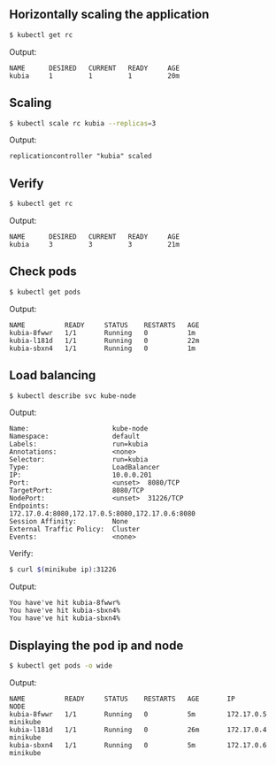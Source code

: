 ## Horizontally scaling the application


```bash
$ kubectl get rc
```

Output:

```
NAME      DESIRED   CURRENT   READY     AGE
kubia     1         1         1         20m
```

## Scaling

```bash
$ kubectl scale rc kubia --replicas=3
```

Output:

```
replicationcontroller "kubia" scaled
```

## Verify

```bash
$ kubectl get rc
```

Output:

```
NAME      DESIRED   CURRENT   READY     AGE
kubia     3         3         3         21m
```

## Check pods

```bash
$ kubectl get pods
```

Output:

```
NAME          READY     STATUS    RESTARTS   AGE
kubia-8fwwr   1/1       Running   0          1m
kubia-l181d   1/1       Running   0          22m
kubia-sbxn4   1/1       Running   0          1m
```

## Load balancing

```bash
$ kubectl describe svc kube-node
```

Output:

```
Name:                     kube-node
Namespace:                default
Labels:                   run=kubia
Annotations:              <none>
Selector:                 run=kubia
Type:                     LoadBalancer
IP:                       10.0.0.201
Port:                     <unset>  8080/TCP
TargetPort:               8080/TCP
NodePort:                 <unset>  31226/TCP
Endpoints:                172.17.0.4:8080,172.17.0.5:8080,172.17.0.6:8080
Session Affinity:         None
External Traffic Policy:  Cluster
Events:                   <none>
```

Verify:

```bash
$ curl $(minikube ip):31226
```

Output:

```
You have've hit kubia-8fwwr%
You have've hit kubia-sbxn4%
You have've hit kubia-sbxn4%
```

## Displaying the pod ip and node

```bash
$ kubectl get pods -o wide
```

Output:

```
NAME          READY     STATUS    RESTARTS   AGE       IP           NODE
kubia-8fwwr   1/1       Running   0          5m        172.17.0.5   minikube
kubia-l181d   1/1       Running   0          26m       172.17.0.4   minikube
kubia-sbxn4   1/1       Running   0          5m        172.17.0.6   minikube
```